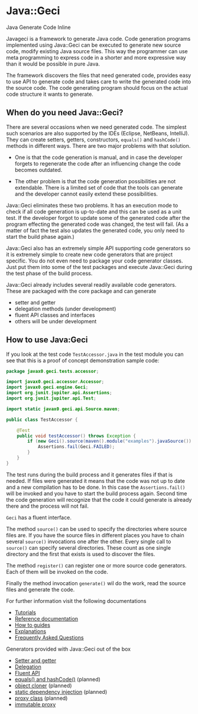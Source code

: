 # Java::Geci

Java Generate Code Inline

Javageci is a framework to generate Java code. Code generation programs implemented using Java::Geci can be executed
to generate new source code, modify existing Java source files. This way the programmer can use meta programming to
express code in a shorter and more expressive way than it would be possible in pure Java.

The framework discovers the files that need generated code, provides easy to use API to generate code and
takes care to write the generated code into the source code. The code generating program should focus on the
actual code structure it wants to generate.

## When do you need Java::Geci?

There are several occasions when we need generated code. The simplest such scenarios are also supported by the
IDEs (Eclipse, NetBeans, IntelliJ). They can create setters, getters, constructors, `equals()` and `hashCode()`
methods in different ways. There are two major problems with that solution.

* One is that the code generation is manual, and in case the developer forgets to regenerate the code after an
  influencing change the code becomes outdated.

* The other problem is that the code generation possibilities are not extendable. There is a limited set
  of code that the tools can generate and the developer cannot easily extend these possibilities.

Java::Geci eliminates these two problems. It has an execution mode to check if all code generation is up-to-date and
this can be used as a unit test. If the developer forgot to update some of the generated code after the program
effecting the generated code was changed, the test will fail. 
(As a matter of fact the test also updates the generated code, you only need to start the build phase again.)

Java::Geci also has an extremely simple API supporting code generators so it is extremely simple to create new
code generators that are project specific. You do not even need to package your code generator classes. Just put
them into some of the test packages and execute Java::Geci during the test phase of the build process.

Java::Geci already includes several readily available code generators. These are packaged with the core package
and can generate

* setter and getter
* delegation methods (under development)
* fluent API classes and interfaces
* others will be under development

## How to use Java:Geci

If you look at the test code `TestAccessor.java` in the test module you can see that this is a proof of concept
demonstration sample code:

<!-- USE SNIPPET */TestAccessor -->
```java
package javax0.geci.tests.accessor;

import javax0.geci.accessor.Accessor;
import javax0.geci.engine.Geci;
import org.junit.jupiter.api.Assertions;
import org.junit.jupiter.api.Test;

import static javax0.geci.api.Source.maven;

public class TestAccessor {

    @Test
    public void testAccessor() throws Exception {
        if (new Geci().source(maven().module("examples").javaSource()).register(new Accessor()).generate()) {
            Assertions.fail(Geci.FAILED);
        }
    }
}
```

The test runs during the build process and it generates files if that is needed. If files were generated it means that
the code was not up to date and a new compilation has to be done. In this case the `Assertions.fail()` will be invoked
and you have to start the build process again. Second time the code generation will recognize that the code it could
generate is already there and the process will not fail.

`Geci` has a fluent interface.

The method `source()` can be used to specify the directories where source files are. If you have the source files
in different places you have to chain several `source()` invocations one after the other. Every single call to
`source()` can specify several directories. These count as one single directory and the first that exists is used
to discover the files.

The method `register()` can register one or more source code generators. Each of them will be invoked on the code.
 
Finally the method invocation `generate()` wil do the work, read the source files and generate the code.

For further information visit the following documentations

* [Tutorials](TUTORIAL.md)
* [Reference documentation](REFERENCE.md)
* [How to guides](HOWTO.md)
* [Explanations](EXPLANATION.md)
* [Frequently Asked Questions](FAQ.md)

Generators provided with Java::Geci out of the box

* [Setter and getter](ACCESSOR.md)
* [Delegation](DELEGATOR.md)
* [Fluent API](FLUENT.md)
* [equals() and hashCode()](EQUALS.md) (planned)
* [object cloner](CLONER.md) (planned)
* [static dependency injection](INJECT.md) (planned)
* [proxy class](PROXY.md) (planned)
* [immutable proxy](IMMUTATOR.md)
